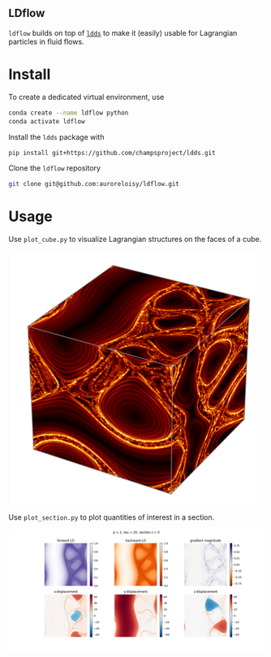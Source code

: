 ## LDflow

`ldflow` builds on top of [`ldds`](https://github.com/champsproject/ldds) to make it (easily) usable for Lagrangian particles in fluid flows.

# Install
To create a dedicated virtual environment, use
``` bash
conda create --name ldflow python
conda activate ldflow
```

Install the `ldds` package with

``` bash
pip install git+https://github.com/champsproject/ldds.git
```

Clone the `ldflow` repository
```bash
git clone git@github.com:auroreloisy/ldflow.git
```

# Usage

Use `plot_cube.py` to visualize Lagrangian structures on the faces of a cube.

<div align="center">
<img src="img/cube.png">
</div>
 
Use `plot_section.py` to plot quantities of interest in a section.
<div align="center">
<img src="img/section.png">
 </div>




